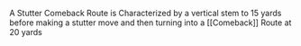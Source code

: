A Stutter Comeback Route is Characterized by a vertical stem to 15 yards before making a stutter move and then turning into a [[Comeback]] Route at 20 yards